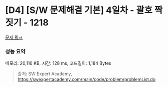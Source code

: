 # [D4] [S/W 문제해결 기본] 4일차 - 괄호 짝짓기 - 1218 

[문제 링크](https://swexpertacademy.com/main/code/problem/problemDetail.do?contestProbId=AV14eWb6AAkCFAYD) 

### 성능 요약

메모리: 20,116 KB, 시간: 128 ms, 코드길이: 1,184 Bytes



> 출처: SW Expert Academy, https://swexpertacademy.com/main/code/problem/problemList.do